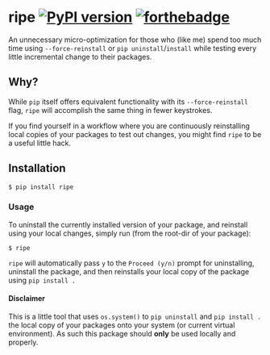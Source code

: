 # ripe [![PyPI version](https://badge.fury.io/py/ripe.svg)](https://badge.fury.io/py/ripe) [![forthebadge](https://img.shields.io/badge/warning-NSFW-orange.svg)](http://forthebadge.com)
An unnecessary micro-optimization for those who (like me) spend too much time using `--force-reinstall` or `pip uninstall`/`install` while testing every little incremental change to their packages. 

## Why?
While `pip` itself offers equivalent functionality with its `--force-reinstall` flag, `ripe` will accomplish the same thing in fewer keystrokes.  

If you find yourself in a workflow where you are continuously reinstalling local copies of your packages to test out changes, you might find `ripe` to be a useful little hack.

## Installation

`$ pip install ripe`

### Usage
To uninstall the currently installed version of your package, and reinstall using your local changes, simply run (from the root-dir of your package):

`$ ripe`

`ripe` will automatically pass `y` to the `Proceed (y/n)` prompt for uninstalling, uninstall the package, and then reinstalls your local copy of the package using `pip install .` 

#### Disclaimer
This is a little tool that uses `os.system()` to `pip uninstall` and `pip install .` the local copy of your packages onto your system (or current virtual environment).  As such this package should **only** be used locally and properly. 
